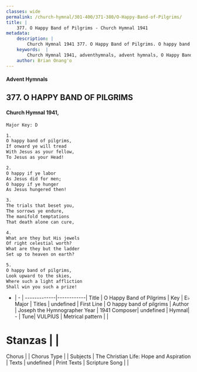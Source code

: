 ```yaml
---
classes: wide
permalink: /church-hymnal/301-400/371-380/O-Happy-Band-of-Pilgrims/
title: |
    377. O Happy Band of Pilgrims - Church Hymnal 1941
metadata:
    description: |
        Church Hymnal 1941 377. O Happy Band of Pilgrims. O happy band of pilgrims, If onward ye will tread With Jesus as your fellow, To Jesus as your Head! 
    keywords:  |
        Church Hymnal 1941, adventhymnals, advent hymnals, O Happy Band of Pilgrims, O happy band of pilgrims. 
    author: Brian Onang'o
---
```


#### Advent Hymnals
## 377. O HAPPY BAND OF PILGRIMS
####  Church Hymnal 1941,

```txt
Major Key: D

1.
O happy band of pilgrims,
If onward ye will tread
With Jesus as your fellow,
To Jesus as your Head!

2.
O happy if ye labor
As Jesus did for men;
O happy if ye hunger
As Jesus hungered then!

3.
The trials that beset you,
The sorrows ye endure,
The manifold temptations
That death alone can cure,

4.
What are they but His jewels
Of right celestial worth?
What are they but the ladder
Set up to heaven on earth?

5.
O happy band of pilgrims,
Look upward to the skies,
Where such a light affliction
Shall win you such a prize!

```

- |   -  |
-------------|------------|
Title | O Happy Band of Pilgrims |
Key | E♭ Major |
Titles | undefined |
First Line | O happy band of pilgrims |
Author | Joseph the Hymnographer
Year | 1941
Composer| undefined |
Hymnal|  - |
Tune| VULPIUS |
Metrical pattern | |
# Stanzas |  |
Chorus |  |
Chorus Type |  |
Subjects | The Christian Life: Hope and Aspiration |
Texts | undefined |
Print Texts | 
Scripture Song |  |
    
